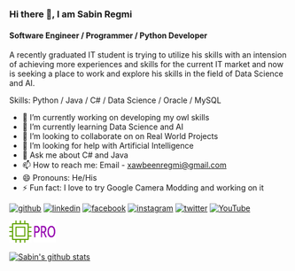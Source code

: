 ### Hi there 👋, I am Sabin Regmi
#### Software Engineer / Programmer / Python Developer
A recently graduated IT student is trying to utilize his skills with an intension of achieving more experiences and skills for the current IT market and now is seeking a place to work and explore his skills in the field of Data Science and AI.

Skills: Python / Java / C# / Data Science / Oracle / MySQL 

- 🔭 I’m currently working on developing my owl skills 
- 🌱 I’m currently learning Data Science and AI 
- 👯 I’m looking to collaborate on on Real World Projects 
- 🤔 I’m looking for help with Artificial Intelligence 
- 💬 Ask me about C# and Java 
- 📫 How to reach me: Email - xawbeenregmi@gmail.com 
- 😄 Pronouns: He/His 
- ⚡ Fun fact: I love to try Google Camera Modding and working on it 


[<img src='https://cdn.jsdelivr.net/npm/simple-icons@3.0.1/icons/github.svg' alt='github' height='40'>](https://github.com/https://github.com/xawbeenregmi)  [<img src='https://cdn.jsdelivr.net/npm/simple-icons@3.0.1/icons/linkedin.svg' alt='linkedin' height='40'>](https://www.linkedin.com/in/xawbeenregmi//)  [<img src='https://cdn.jsdelivr.net/npm/simple-icons@3.0.1/icons/facebook.svg' alt='facebook' height='40'>](https://www.facebook.com/xawbeenregmi1996/)  [<img src='https://cdn.jsdelivr.net/npm/simple-icons@3.0.1/icons/instagram.svg' alt='instagram' height='40'>](https://www.instagram.com/xawbeenregmi/?hl=en/)  [<img src='https://cdn.jsdelivr.net/npm/simple-icons@3.0.1/icons/twitter.svg' alt='twitter' height='40'>](https://twitter.com/RegmiXawbeen)  [<img src='https://cdn.jsdelivr.net/npm/simple-icons@3.0.1/icons/youtube.svg' alt='YouTube' height='40'>](https://www.youtube.com/channel/UCDhLP1K9BQMESxyl-6aFKjQ?view_as=subscriber)  

<a href='https://docs.github.com/en/developers'><img src='https://raw.githubusercontent.com/acervenky/animated-github-badges/master/assets/devbadge.gif' width='40' height='40'></a> <a href='https://github.com/pricing'><img src='https://raw.githubusercontent.com/acervenky/animated-github-badges/master/assets/pro.gif' width='40' height='40'></a>

[![Sabin's github stats](https://github-readme-stats.vercel.app/api?username=xawbeenregmi)](https://github.com/anuraghazra/github-readme-stats)


